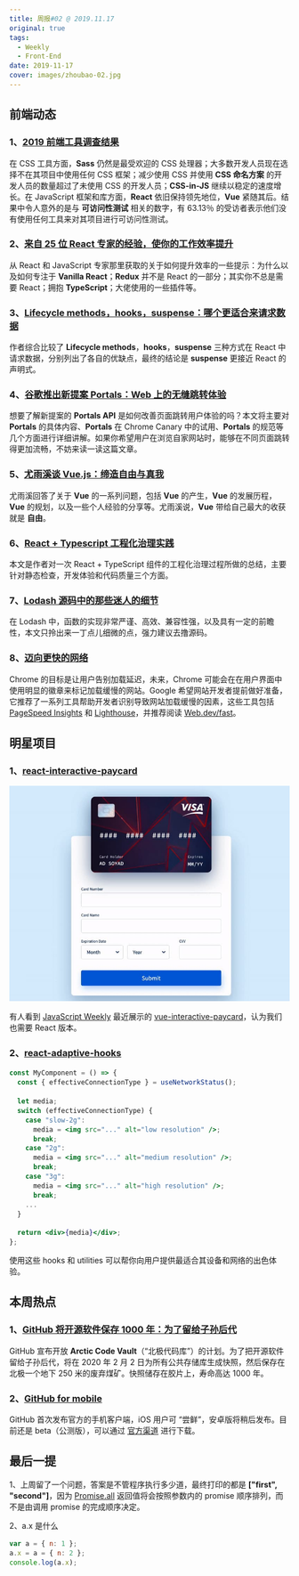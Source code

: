 ```yaml
---
title: 周报#02 @ 2019.11.17
original: true
tags:
  - Weekly
  - Front-End
date: 2019-11-17
cover: images/zhoubao-02.jpg
---
```


## 前端动态

### 1、[2019 前端工具调查结果](https://ashleynolan.co.uk/blog/frontend-tooling-survey-2019-results)

在 CSS 工具方面，**Sass** 仍然是最受欢迎的 CSS 处理器；大多数开发人员现在选择不在其项目中使用任何 CSS 框架；减少使用 CSS 并使用 **CSS 命名方案** 的开发人员的数量超过了未使用 CSS 的开发人员；**CSS-in-JS** 继续以稳定的速度增长。在 JavaScript 框架和库方面，**React** 依旧保持领先地位，**Vue** 紧随其后。结果中令人意外的是与 **可访问性测试** 相关的数字，有 63.13％ 的受访者表示他们没有使用任何工具来对其项目进行可访问性测试。

### 2、[来自 25 位 React 专家的经验，使你的工作效率提升](https://www.telerik.com/kendo-react-ui/react-best-practices-and-productivity-tips/?utm_medium=cpm&utm_source=reactstatus&utm_campaign=kendo-ui-react-blog-productivity-tips-pp&utm_content=sponsored-link)

从 React 和 JavaScript 专家那里获取的关于如何提升效率的一些提示：为什么以及如何专注于 **Vanilla React**；**Redux** 并不是 React 的一部分；其实你不总是需要 React；拥抱 **TypeScript**；大佬使用的一些插件等。

### 3、[Lifecycle methods，hooks，suspense：哪个更适合来请求数据](https://dmitripavlutin.com/react-fetch-lifecycle-methods-hooks-suspense/)

作者综合比较了 **Lifecycle methods**，**hooks**，**suspense** 三种方式在 React 中请求数据，分别列出了各自的优缺点，最终的结论是 **suspense** 更接近 React 的声明式。

### 4、[谷歌推出新提案 Portals：Web 上的无缝跳转体验](https://www.infoq.cn/article/DXYNLbY6EBLkybRRYaBx)

想要了解新提案的 **Portals API** 是如何改善页面跳转用户体验的吗？本文将主要对 **Portals** 的具体内容、**Portals** 在 Chrome Canary 中的试用、**Portals** 的规范等几个方面进行详细讲解。如果你希望用户在浏览自家网站时，能够在不同页面跳转得更加流畅，不妨来读一读这篇文章。

### 5、[尤雨溪谈 Vue.js：缔造自由与真我](https://zhuanlan.zhihu.com/p/58335278)

尤雨溪回答了关于 **Vue** 的一系列问题，包括 **Vue** 的产生，**Vue** 的发展历程，**Vue** 的规划，以及一些个人经验的分享等。尤雨溪说，**Vue** 带给自己最大的收获就是 **自由**。

### 6、[React + Typescript 工程化治理实践](https://github.com/ProtoTeam/blog/blob/master/201911/2.md)

本文是作者对一次 React + TypeScript 组件的工程化治理过程所做的总结，主要针对静态检查，开发体验和代码质量三个方面。

### 7、[Lodash 源码中的那些迷人的细节](https://zhuanlan.zhihu.com/p/32823459)

在 Lodash 中，函数的实现非常严谨、高效、兼容性强，以及具有一定的前瞻性，本文只拎出来一丁点儿细微的点，强力建议去撸源码。

### 8、[迈向更快的网络](https://blog.chromium.org/2019/11/moving-towards-faster-web.html)

Chrome 的目标是让用户告别加载延迟，未来，Chrome 可能会在在用户界面中使用明显的徽章来标记加载缓慢的网站。Google 希望网站开发者提前做好准备，它推荐了一系列工具帮助开发者识别导致网站加载缓慢的因素，这些工具包括 [PageSpeed Insights](https://developers.google.com/speed/pagespeed/insights/) 和 [Lighthouse](https://developers.google.com/web/tools/lighthouse/)，并推荐阅读 [Web.dev/fast](https://web.dev/fast/)。

## 明星项目

### 1、[react-interactive-paycard](https://github.com/jasminmif/react-interactive-paycard)

![react-interactive-paycard](images/zhoubao-02-react-interactive-paycard.jpg)

有人看到 [JavaScript Weekly](https://javascriptweekly.com/issues/461) 最近展示的 [vue-interactive-paycard](https://github.com/muhammederdem/vue-interactive-paycard)，认为我们也需要 React 版本。

### 2、[react-adaptive-hooks](https://github.com/GoogleChromeLabs/react-adaptive-hooks)

```jsx
const MyComponent = () => {
  const { effectiveConnectionType } = useNetworkStatus();

  let media;
  switch (effectiveConnectionType) {
    case "slow-2g":
      media = <img src="..." alt="low resolution" />;
      break;
    case "2g":
      media = <img src="..." alt="medium resolution" />;
      break;
    case "3g":
      media = <img src="..." alt="high resolution" />;
      break;
    ...
  }

  return <div>{media}</div>;
};
```

使用这些 hooks 和 utilities 可以帮你向用户提供最适合其设备和网络的出色体验。

## 本周热点

### 1、[GitHub 将开源软件保存 1000 年：为了留给子孙后代](https://archiveprogram.github.com/)

GitHub 宣布开放 **Arctic Code Vault**（“北极代码库”）的计划。为了把开源软件留给子孙后代，将在 2020 年 2 月 2 日为所有公共存储库生成快照，然后保存在北极一个地下 250 米的废弃煤矿。快照储存在胶片上，寿命高达 1000 年。

### 2、[GitHub for mobile](https://github.com/mobile)

GitHub 首次发布官方的手机客户端，iOS 用户可 “尝鲜”，安卓版将稍后发布。目前还是 beta（公测版），可以通过 [官方渠道](https://github.com/mobile/beta?platforms=ios) 进行下载。

## 最后一提

1、上周留了一个问题，答案是不管程序执行多少道，最终打印的都是 **["first", "second"]**，因为 [Promise.all](https://developer.mozilla.org/zh-CN/docs/Web/JavaScript/Reference/Global_Objects/Promise/all) 返回值将会按照参数内的 promise 顺序排列，而不是由调用 promise 的完成顺序决定。

2、a.x 是什么

```jsx
var a = { n: 1 };
a.x = a = { n: 2 };
console.log(a.x);
```
